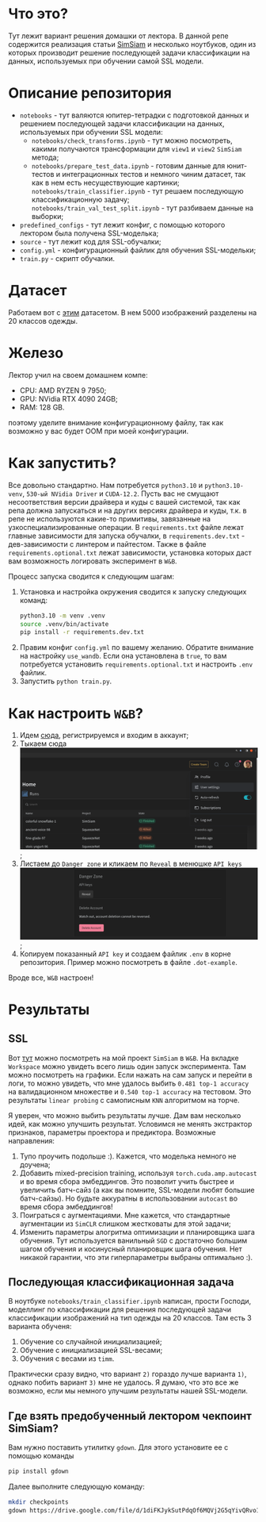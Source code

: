 # Что это?

Тут лежит вариант решения домашки от лектора. В данной репе содержится реализация статьи [SimSiam](https://arxiv.org/abs/2011.10566) и несколько ноутбуков, один из которых производит решение последующей задачи классификации на данных, используемых при обучении самой SSL модели.

# Описание репозитория
- `notebooks` - тут валяются юпитер-тетрадки с подготовкой данных и решением последующей задачи классификации на данных, используемых при обучении SSL модели:
    - `notebooks/check_transforms.ipynb` - тут можно посмотреть, какими получаются трансформации для `view1` и `view2` `SimSiam` метода;
    - `notebooks/prepare_test_data.ipynb` - готовим данные для юнит-тестов и интеграционных тестов и немного чиним датасет, так как в нем есть несуществующие картинки;
    `notebooks/train_classifier.ipynb` - тут решаем последующую классификационную задачу;
    `notebooks/train_val_test_split.ipynb` - тут разбиваем данные на выборки;
- `predefined_configs` - тут лежит конфиг, с помощью которого лектором была получена SSL-моделька;
- `source` - тут лежит код для SSL-обучалки;
- `config.yml` - конфигурационный файлик для обучения SSL-модельки;
- `train.py` - скрипт обучалки.

# Датасет
Работаем вот с [этим](https://github.com/alexeygrigorev/clothing-dataset) датасетом. В нем 5000 изображений разделены на 20 классов одежды.

# Железо
Лектор учил на своем домашнем компе:
- CPU: AMD RYZEN 9 7950;
- GPU: NVidia RTX 4090 24GB;
- RAM: 128 GB.

поэтому уделите внимание конфигурационному файлу, так как возможно у вас будет OOM при моей конфигурации.

# Как запустить?
Все довольно стандартно. Нам потребуется `python3.10` и `python3.10-venv`, `530-ый NVidia Driver` и `CUDA-12.2`. Пусть вас не смущают несоответствия версии драйвера и куды с вашей системой, так как репа должна запускаться и на других версиях драйвера и куды, т.к. в репе не используются какие-то примитивы, завязанные на узкоспециализированные операции. В `requirements.txt` файле лежат главные зависимости для запуска обучалки, в `requirements.dev.txt` - дев-зависимости с линтером и пайтестом. Также в файле `requirements.optional.txt` лежат зависимости, установка которых даст вам возможность логировать эксперимент в `W&B`. 

Процесс запуска сводится к следующим шагам:
1) Установка и настройка окружения сводится к запуску следующих команд:
    ```bash
    python3.10 -m venv .venv
    source .venv/bin/activate
    pip install -r requirements.dev.txt
    ```
2) Правим конфиг `config.yml` по вашему желанию. Обратите внимание на настройку `use_wandb`. Если она установлена в `true`, то вам потребуется установить `requirements.optional.txt` и настроить `.env` файлик.
3) Запустить `python train.py`.

# Как настроить `W&B`?
1) Идем [сюда](https://wandb.ai/site), регистрируемся и входим в аккаунт;
2) Тыкаем сюда ![wb-screen-1](assets/wb-screen-1.png);
3) Листаем до `Danger zone` и кликаем по `Reveal` в менюшке `API keys` ![wb-screen-2](assets/wb-screen-2.png);
4) Копируем показанный `API key` и создаем файлик `.env` в корне репозитория. Пример можно посмотреть в файле `.dot-example`.

Вроде все, `W&B` настроен!

# Результаты

## SSL
Вот [тут](https://wandb.ai/xevolesi/SimSiam/overview) можно посмотреть на мой проект `SimSiam` в `W&B`. На вкладке `Workspace` можно увидеть всего лишь один запуск эксперимента. Там можно посмотреть на графики. Если нажать на сам запуск и перейти в логи, то можно увидеть, что мне удалось выбить `0.481 top-1 accuracy` на валидационном множестве и `0.540 top-1 accuracy` на тестовом. Это результаты `linear probing` с самописным `KNN` алгоритмом на торче.

Я уверен, что можно выбить результаты лучше. Дам вам несколько идей, как можно улучшить результат. Условимся не менять экстрактор признаков, параметры проектора и предиктора. Возможные направления:

1) Тупо проучить подольше :). Кажется, что моделька немного не доучена;
2) Добавить mixed-precision training, используя `torch.cuda.amp.autocast` и во время сбора эмбеддингов. Это позволит учить быстрее и увеличить батч-сайз (а как вы помните, SSL-модели любят большие батч-сайзы). Но будьте аккуратны в использовании `autocast` во время сбора эмбеддингов!
3) Поиграться с аугментациями. Мне кажется, что стандартные аугментации из `SimCLR` слишком жестковаты для этой задачи;
4) Изменить параметры алогритма оптимизации и планировщика шага обучения. Тут используется ванильный `SGD` с достаточно большим шагом обучения и косинусный планировщик шага обучения. Нет никакой гарантии, что эти гиперпараметры выбраны оптимально :).

## Последующая классификационная задача
В ноутбуке `notebooks/train_classifier.ipynb` написан, прости Господи, моделлинг по классификации для решения последующей задачи классификации изображений на тип одежды на 20 классов. Там есть 3 варианта обученя:
1) Обучение со случайной инициализацией;
2) Обучение с инициализацией SSL-весами;
3) Обучения с весами из `timm`.

Практически сразу видно, что вариант `2)` гораздо лучше варианта `1)`, однако побить вариант `3)` мне не удалось. Я думаю, что это все же возможно, если мы немного улучшим результаты нашей SSL-модели.

## Где взять предобученный лектором чекпоинт SimSiam?
Вам нужно поставить утилитку `gdown`. Для этого установите ее с помощью команды
```bash
pip install gdown
```
Далее выполните следующую команду:
```bash
mkdir checkpoints
gdown https://drive.google.com/file/d/1diFKJykSutPdqOf6MQVj2G5qYivQRvo1/view?usp=sharing --fuzzy -O checkpoints/resnet50d-simsiam.pth
```